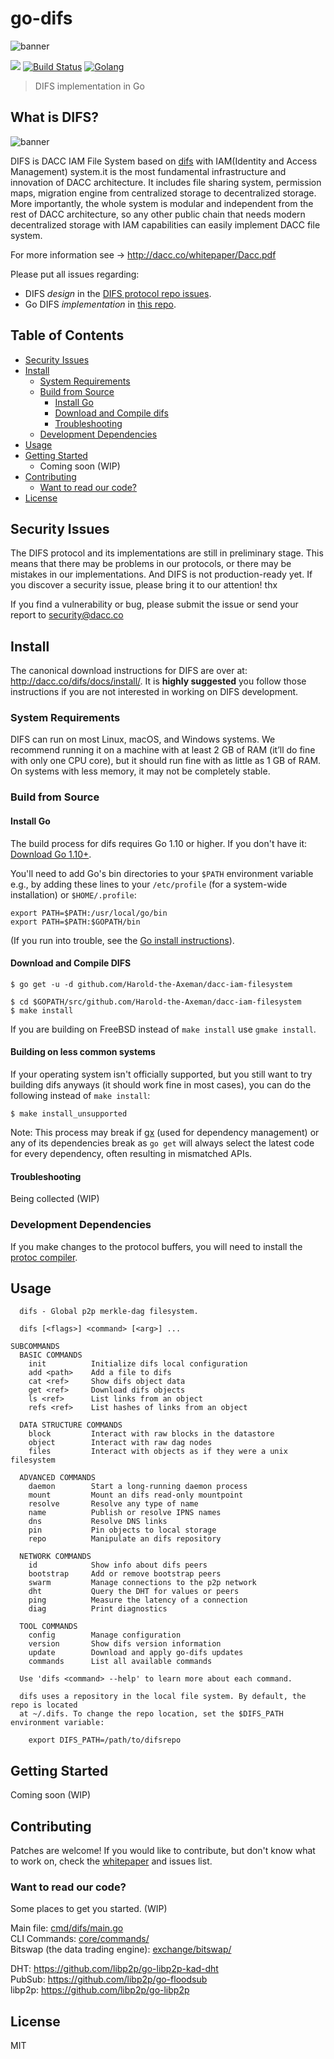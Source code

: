# go-difs

![banner](https://github.com/Harold-the-Axeman/dacc-iam-filesystem/blob/master/docs/difs.png)

[![](https://img.shields.io/badge/made%20by-DACC-yellowgreen.svg)](http://dacc.co)
[![Build Status](https://img.shields.io/badge/build-passing-green.svg)]()
[![Golang](https://img.shields.io/badge/Golang-1.10%2B-blue.svg)](https://golang.org/)

> DIFS implementation in Go

## What is DIFS?

![banner](https://github.com/Harold-the-Axeman/dacc-iam-filesystem/blob/master/docs/difs-blueprint.png)

DIFS is DACC IAM File System based on [difs](https://github.com/difs/difs) with IAM(Identity and Access Management) system.it is the most fundamental infrastructure and innovation of DACC architecture. It includes file sharing system, permission maps, migration engine from centralized storage to decentralized storage. More importantly, the whole system is modular and independent from the rest of DACC architecture, so any other public chain that needs modern decentralized storage with IAM capabilities can easily implement DACC file system.

For more information see -> http://dacc.co/whitepaper/Dacc.pdf

Please put all issues regarding:
  - DIFS _design_ in the [DIFS protocol repo issues](https://github.com/Harold-the-Axeman/dacc-iam-filesystem/issues).
  - Go DIFS _implementation_ in [this repo](https://github.com/Harold-the-Axeman/dacc-iam-filesystem/issues).

## Table of Contents

- [Security Issues](#security-issues)
- [Install](#install)
  - [System Requirements](#system-requirements)
  - [Build from Source](#build-from-source)
    - [Install Go](#install-go)
    - [Download and Compile difs](#download-and-compile-difs)
    - [Troubleshooting](#troubleshooting)
  - [Development Dependencies](#development-dependencies)
- [Usage](#usage)
- [Getting Started](#getting-started)
  - Coming soon (WIP)
- [Contributing](#contributing)
  - [Want to read our code?](#want-to-read-our-code)
- [License](#license)

## Security Issues

The DIFS protocol and its implementations are still in preliminary stage. This means that there may be problems in our protocols, or there may be mistakes in our implementations. And DIFS is not production-ready yet. If you discover a security issue, please bring it to our attention! thx

If you find a vulnerability or bug, please submit the issue or send your report to security@dacc.co

## Install

The canonical download instructions for DIFS are over at: http://dacc.co/difs/docs/install/. It is **highly suggested** you follow those instructions if you are not interested in working on DIFS development.

### System Requirements

DIFS can run on most Linux, macOS, and Windows systems. We recommend running it on a machine with at least 2 GB of RAM (it’ll do fine with only one CPU core), but it should run fine with as little as 1 GB of RAM. On systems with less memory, it may not be completely stable.

### Build from Source

#### Install Go

The build process for difs requires Go 1.10 or higher. If you don't have it: [Download Go 1.10+](https://golang.org/dl/).


You'll need to add Go's bin directories to your `$PATH` environment variable e.g., by adding these lines to your `/etc/profile` (for a system-wide installation) or `$HOME/.profile`:

```
export PATH=$PATH:/usr/local/go/bin
export PATH=$PATH:$GOPATH/bin
```

(If you run into trouble, see the [Go install instructions](https://golang.org/doc/install)).

#### Download and Compile DIFS

```
$ go get -u -d github.com/Harold-the-Axeman/dacc-iam-filesystem

$ cd $GOPATH/src/github.com/Harold-the-Axeman/dacc-iam-filesystem
$ make install
```

If you are building on FreeBSD instead of `make install` use `gmake install`.

#### Building on less common systems

If your operating system isn't officially supported, but you still want to try
building difs anyways (it should work fine in most cases), you can do the
following instead of `make install`:

```
$ make install_unsupported
```

Note: This process may break if [gx](https://github.com/whyrusleeping/gx)
(used for dependency management) or any of its dependencies break as `go get`
will always select the latest code for every dependency, often resulting in
mismatched APIs.

#### Troubleshooting

Being collected (WIP)

### Development Dependencies

If you make changes to the protocol buffers, you will need to install the [protoc compiler](https://github.com/google/protobuf).

## Usage

```
  difs - Global p2p merkle-dag filesystem.

  difs [<flags>] <command> [<arg>] ...

SUBCOMMANDS
  BASIC COMMANDS
    init          Initialize difs local configuration
    add <path>    Add a file to difs
    cat <ref>     Show difs object data
    get <ref>     Download difs objects
    ls <ref>      List links from an object
    refs <ref>    List hashes of links from an object

  DATA STRUCTURE COMMANDS
    block         Interact with raw blocks in the datastore
    object        Interact with raw dag nodes
    files         Interact with objects as if they were a unix filesystem

  ADVANCED COMMANDS
    daemon        Start a long-running daemon process
    mount         Mount an difs read-only mountpoint
    resolve       Resolve any type of name
    name          Publish or resolve IPNS names
    dns           Resolve DNS links
    pin           Pin objects to local storage
    repo          Manipulate an difs repository

  NETWORK COMMANDS
    id            Show info about difs peers
    bootstrap     Add or remove bootstrap peers
    swarm         Manage connections to the p2p network
    dht           Query the DHT for values or peers
    ping          Measure the latency of a connection
    diag          Print diagnostics

  TOOL COMMANDS
    config        Manage configuration
    version       Show difs version information
    update        Download and apply go-difs updates
    commands      List all available commands

  Use 'difs <command> --help' to learn more about each command.

  difs uses a repository in the local file system. By default, the repo is located
  at ~/.difs. To change the repo location, set the $DIFS_PATH environment variable:

    export DIFS_PATH=/path/to/difsrepo
```

## Getting Started

Coming soon (WIP)

## Contributing

Patches are welcome! If you would like to contribute, but don't know what to work on, check the [whitepaper](http://dacc.co/whitepaper/Dacc.pdf) and issues list.

### Want to read our code?

Some places to get you started. (WIP)

Main file: [cmd/difs/main.go](https://github.com/Harold-the-Axeman/dacc-iam-filesystem/blob/master/cmd/difs/main.go) <br>
CLI Commands: [core/commands/](https://github.com/Harold-the-Axeman/dacc-iam-filesystem/tree/master/core/commands) <br>
Bitswap (the data trading engine): [exchange/bitswap/](https://github.com/Harold-the-Axeman/dacc-iam-filesystem/tree/master/exchange/bitswap)

DHT: https://github.com/libp2p/go-libp2p-kad-dht <br>
PubSub: https://github.com/libp2p/go-floodsub <br>
libp2p: https://github.com/libp2p/go-libp2p

## License

MIT
